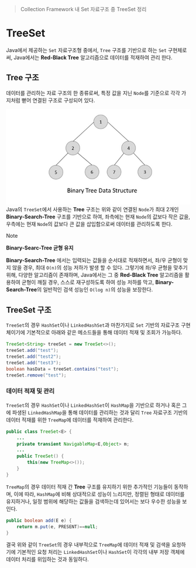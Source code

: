 > Collection Framework 내 Set 자료구조 중 TreeSet 정리

# TreeSet
Java에서 제공하는 `Set` 자료구조형 중에서, `Tree` 구조를 기반으로 하는 `Set` 구현체로써, Java에서는 **Red-Black Tree** 알고리즘으로 데이터를 적재하여 관리 한다.

## Tree 구조
데이터를 관리하는 자료 구조의 한 종류로써, 특정 값을 지닌 `Node`를 기준으로 각각 가지처럼 뻗어 연결된 구조로 구성되어 있다.

![](images/Pasted%20image%2020241214232534.png)
Java의 `TreeSet`에서 사용하는 **Tree** 구조는 위와 같이 연결된 `Node`가 최대 2개인 **Binary-Search-Tree** 구조를 기반으로 하여, 좌측에는 현재 `Node`의 값보다 작은 값을, 우측에는 현재 `Node`의 값보다 큰 값을 삽입함으로써 데이터를 관리하도록 한다.

> [!NOTE]
> **Binary-Searc-Tree 균형 유지**
> 
> **Binary-Search-Tree** 에서는 입력되는 값들을 순서대로 적재하면서, 좌/우 균형이 맞지 않을 경우, 최대 `O(n)`의 성능 저하가 발생 할 수 있다. 그렇기에 좌/우 균형을 맞추기 위해, 다양한 알고리즘이 존재하며, Java에서는 그 중 **Red-Black Tree** 알고리즘을 활용하여 균형이 깨질 경우, 스스로 재구성하도록 하여 성능 저하를 막고, **Binary-Search-Tree**의 일반적인 검색 성능인 `O(log n)`의 성능을 보장한다.

## TreeSet 구조
`TreeSet`의 경우 `HashSet`이나 `LinkedHashSet`과 마찬가지로 `Set` 기반의 자료구조 구현체이기에 기본적으로 아래와 같은 메소드들을 통해 데이터 적재 및 조회가 가능하다.

```java
TreeSet<String> treeSet = new TreeSet<>();  
treeSet.add("test");  
treeSet.add("test2");  
treeSet.add("test3");  
boolean hasData = treeSet.contains("test");
treeSet.remove("test");
```

### 데이터 적재 및 관리
`TreeSet`의 경우 `HashSet`이나 `LinkedHashSet`이 `HashMap`을 기반으로 하거나 혹은 그에 파생된 `LinkedHashMap`을 통해 데이터를 관리하는 것과 달리 `Tree` 자료구조 기반의 데이터 적재를 위한  `TreeMap`에 데이터를 적재하여 관리한다.
```java
public class TreeSet<E> {
	...
	private transient NavigableMap<E,Object> m;
	...
	public TreeSet() {
        this(new TreeMap<>());
    }
}
```

`TreeMap`의 경우 데이터 적재 간 **Tree** 구조를 유지하기 위한 추가적인 기능들이 동작하며, 이에 따라, `HashMap`에 비해 상대적으로 성능이 느리지만, 정렬된 형태로 데이터를 유지하거나, 일정 범위에 해당하는 값들을 검색하는데 있어서는 보다 우수한 성능을 보인다.

```java
public boolean add(E e) {
    return m.put(e, PRESENT)==null;
}
```

결국 위와 같이 `TreeSet`의 경우 내부적으로 `TreeMap`에 데이터 적재 및 검색을 요청하기에 기본적인 요청 처리는 `LinkedHashSet`이나 `HashSet`이 각각의 내부 저장 객체에 데이터 처리를 위임하는 것과 동일하다.